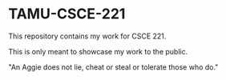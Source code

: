 # TAMU-CSCE-221
This repository contains my work for CSCE 221.

This is only meant to showcase my work to the public.

"An Aggie does not lie, cheat or steal or tolerate those who do."

